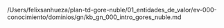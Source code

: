 /Users/felixsanhueza/plan-td-gore-nuble/01_entidades_de_valor/ev-000-conocimiento/dominios/gn/kb_gn_000_intro_gores_nuble.md